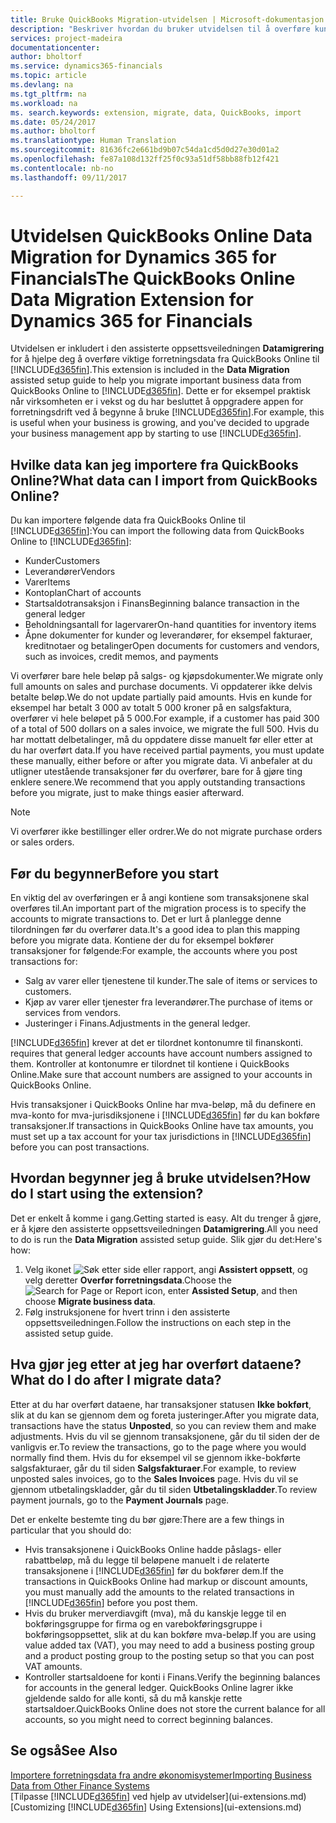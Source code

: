 ```yaml
---
title: Bruke QuickBooks Migration-utvidelsen | Microsoft-dokumentasjon
description: "Beskriver hvordan du bruker utvidelsen til å overføre kunder, leverandører, varer og konti fra QuickBooks Online til Financials."
services: project-madeira
documentationcenter: 
author: bholtorf
ms.service: dynamics365-financials
ms.topic: article
ms.devlang: na
ms.tgt_pltfrm: na
ms.workload: na
ms. search.keywords: extension, migrate, data, QuickBooks, import
ms.date: 05/24/2017
ms.author: bholtorf
ms.translationtype: Human Translation
ms.sourcegitcommit: 81636fc2e661bd9b07c54da1cd5d0d27e30d01a2
ms.openlocfilehash: fe87a108d132ff25f0c93a51df58bb88fb12f421
ms.contentlocale: nb-no
ms.lasthandoff: 09/11/2017

---
```


# <a name="the-quickbooks-online-data-migration-extension-for-dynamics-365-for-financials"></a><span data-ttu-id="90621-103">Utvidelsen QuickBooks Online Data Migration for Dynamics 365 for Financials</span><span class="sxs-lookup"><span data-stu-id="90621-103">The QuickBooks Online Data Migration Extension for Dynamics 365 for Financials</span></span>
<span data-ttu-id="90621-104">Utvidelsen er inkludert i den assisterte oppsettsveiledningen **Datamigrering** for å hjelpe deg å overføre viktige forretningsdata fra QuickBooks Online til [!INCLUDE[d365fin](includes/d365fin_md.md)].</span><span class="sxs-lookup"><span data-stu-id="90621-104">This extension is included in the **Data Migration** assisted setup guide to help you migrate important business data from QuickBooks Online to [!INCLUDE[d365fin](includes/d365fin_md.md)].</span></span> <span data-ttu-id="90621-105">Dette er for eksempel praktisk når virksomheten er i vekst og du har besluttet å oppgradere appen for forretningsdrift ved å begynne å bruke [!INCLUDE[d365fin](includes/d365fin_md.md)].</span><span class="sxs-lookup"><span data-stu-id="90621-105">For example, this is useful when your business is growing, and you've decided to upgrade your business management app by starting to use [!INCLUDE[d365fin](includes/d365fin_md.md)].</span></span>

## <a name="what-data-can-i-import-from-quickbooks-online"></a><span data-ttu-id="90621-106">Hvilke data kan jeg importere fra QuickBooks Online?</span><span class="sxs-lookup"><span data-stu-id="90621-106">What data can I import from QuickBooks Online?</span></span>
<span data-ttu-id="90621-107">Du kan importere følgende data fra QuickBooks Online til [!INCLUDE[d365fin](includes/d365fin_md.md)]:</span><span class="sxs-lookup"><span data-stu-id="90621-107">You can import the following data from QuickBooks Online to [!INCLUDE[d365fin](includes/d365fin_md.md)]:</span></span>  

* <span data-ttu-id="90621-108">Kunder</span><span class="sxs-lookup"><span data-stu-id="90621-108">Customers</span></span>
* <span data-ttu-id="90621-109">Leverandører</span><span class="sxs-lookup"><span data-stu-id="90621-109">Vendors</span></span>
* <span data-ttu-id="90621-110">Varer</span><span class="sxs-lookup"><span data-stu-id="90621-110">Items</span></span>
* <span data-ttu-id="90621-111">Kontoplan</span><span class="sxs-lookup"><span data-stu-id="90621-111">Chart of accounts</span></span> 
* <span data-ttu-id="90621-112">Startsaldotransaksjon i Finans</span><span class="sxs-lookup"><span data-stu-id="90621-112">Beginning balance transaction in the general ledger</span></span>
* <span data-ttu-id="90621-113">Beholdningsantall for lagervarer</span><span class="sxs-lookup"><span data-stu-id="90621-113">On-hand quantities for inventory items</span></span>
* <span data-ttu-id="90621-114">Åpne dokumenter for kunder og leverandører, for eksempel fakturaer, kreditnotaer og betalinger</span><span class="sxs-lookup"><span data-stu-id="90621-114">Open documents for customers and vendors, such as invoices, credit memos, and payments</span></span>

<span data-ttu-id="90621-115">Vi overfører bare hele beløp på salgs- og kjøpsdokumenter.</span><span class="sxs-lookup"><span data-stu-id="90621-115">We migrate only full amounts on sales and purchase documents.</span></span> <span data-ttu-id="90621-116">Vi oppdaterer ikke delvis betalte beløp.</span><span class="sxs-lookup"><span data-stu-id="90621-116">We do not update partially paid amounts.</span></span> <span data-ttu-id="90621-117">Hvis en kunde for eksempel har betalt 3 000 av totalt 5 000 kroner på en salgsfaktura, overfører vi hele beløpet på 5 000.</span><span class="sxs-lookup"><span data-stu-id="90621-117">For example, if a customer has paid 300 of a total of 500 dollars on a sales invoice, we migrate the full 500.</span></span> <span data-ttu-id="90621-118">Hvis du har mottatt delbetalinger, må du oppdatere disse manuelt før eller etter at du har overført data.</span><span class="sxs-lookup"><span data-stu-id="90621-118">If you have received partial payments, you must update these manually, either before or after you migrate data.</span></span> <span data-ttu-id="90621-119">Vi anbefaler at du utligner utestående transaksjoner før du overfører, bare for å gjøre ting enklere senere.</span><span class="sxs-lookup"><span data-stu-id="90621-119">We recommend that you apply outstanding transactions before you migrate, just to make things easier afterward.</span></span>

> [!NOTE]  
>   <span data-ttu-id="90621-120">Vi overfører ikke bestillinger eller ordrer.</span><span class="sxs-lookup"><span data-stu-id="90621-120">We do not migrate purchase orders or sales orders.</span></span>

## <a name="before-you-start"></a><span data-ttu-id="90621-121">Før du begynner</span><span class="sxs-lookup"><span data-stu-id="90621-121">Before you start</span></span>
<span data-ttu-id="90621-122">En viktig del av overføringen er å angi kontiene som transaksjonene skal overføres til.</span><span class="sxs-lookup"><span data-stu-id="90621-122">An important part of the migration process is to specify the accounts to migrate transactions to.</span></span> <span data-ttu-id="90621-123">Det er lurt å planlegge denne tilordningen før du overfører data.</span><span class="sxs-lookup"><span data-stu-id="90621-123">It's a good idea to plan this mapping before you migrate data.</span></span> <span data-ttu-id="90621-124">Kontiene der du for eksempel bokfører transaksjoner for følgende:</span><span class="sxs-lookup"><span data-stu-id="90621-124">For example, the accounts where you post transactions for:</span></span>  
  
* <span data-ttu-id="90621-125">Salg av varer eller tjenestene til kunder.</span><span class="sxs-lookup"><span data-stu-id="90621-125">The sale of items or services to customers.</span></span>
* <span data-ttu-id="90621-126">Kjøp av varer eller tjenester fra leverandører.</span><span class="sxs-lookup"><span data-stu-id="90621-126">The purchase of items or services from vendors.</span></span>  
* <span data-ttu-id="90621-127">Justeringer i Finans.</span><span class="sxs-lookup"><span data-stu-id="90621-127">Adjustments in the general ledger.</span></span>  

[!INCLUDE[d365fin](includes/d365fin_md.md)]<span data-ttu-id="90621-128"> krever at det er tilordnet kontonumre til finanskonti.</span><span class="sxs-lookup"><span data-stu-id="90621-128"> requires that general ledger accounts have account numbers assigned to them.</span></span> <span data-ttu-id="90621-129">Kontroller at kontonumre er tilordnet til kontiene i QuickBooks Online.</span><span class="sxs-lookup"><span data-stu-id="90621-129">Make sure that account numbers are assigned to your accounts in QuickBooks Online.</span></span>

<span data-ttu-id="90621-130">Hvis transaksjoner i QuickBooks Online har mva-beløp, må du definere en mva-konto for mva-jurisdiksjonene i [!INCLUDE[d365fin](includes/d365fin_md.md)] før du kan bokføre transaksjoner.</span><span class="sxs-lookup"><span data-stu-id="90621-130">If transactions in QuickBooks Online have tax amounts, you must set up a tax account for your tax jurisdictions in [!INCLUDE[d365fin](includes/d365fin_md.md)] before you can post transactions.</span></span>

## <a name="how-do-i-start-using-the-extension"></a><span data-ttu-id="90621-131">Hvordan begynner jeg å bruke utvidelsen?</span><span class="sxs-lookup"><span data-stu-id="90621-131">How do I start using the extension?</span></span>
<span data-ttu-id="90621-132">Det er enkelt å komme i gang.</span><span class="sxs-lookup"><span data-stu-id="90621-132">Getting started is easy.</span></span> <span data-ttu-id="90621-133">Alt du trenger å gjøre, er å kjøre den assisterte oppsettsveiledningen **Datamigrering**.</span><span class="sxs-lookup"><span data-stu-id="90621-133">All you need to do is run the **Data Migration** assisted setup guide.</span></span> <span data-ttu-id="90621-134">Slik gjør du det:</span><span class="sxs-lookup"><span data-stu-id="90621-134">Here's how:</span></span>

1. <span data-ttu-id="90621-135">Velg ikonet ![Søk etter side eller rapport](media/ui-search/search_small.png "Ikonet Søk etter side eller rapport"), angi **Assistert oppsett**, og velg deretter **Overfør forretningsdata**.</span><span class="sxs-lookup"><span data-stu-id="90621-135">Choose the ![Search for Page or Report](media/ui-search/search_small.png "Search for Page or Report icon") icon, enter **Assisted Setup**, and then choose **Migrate business data**.</span></span>
2. <span data-ttu-id="90621-136">Følg instruksjonene for hvert trinn i den assisterte oppsettsveiledningen.</span><span class="sxs-lookup"><span data-stu-id="90621-136">Follow the instructions on each step in the assisted setup guide.</span></span>

## <a name="what-do-i-do-after-i-migrate-data"></a><span data-ttu-id="90621-137">Hva gjør jeg etter at jeg har overført dataene?</span><span class="sxs-lookup"><span data-stu-id="90621-137">What do I do after I migrate data?</span></span>
<span data-ttu-id="90621-138">Etter at du har overført dataene, har transaksjoner statusen **Ikke bokført**, slik at du kan se gjennom dem og foreta justeringer.</span><span class="sxs-lookup"><span data-stu-id="90621-138">After you migrate data, transactions have the status **Unposted**, so you can review them and make adjustments.</span></span> <span data-ttu-id="90621-139">Hvis du vil se gjennom transaksjonene, går du til siden der de vanligvis er.</span><span class="sxs-lookup"><span data-stu-id="90621-139">To review the transactions, go to the page where you would normally find them.</span></span> <span data-ttu-id="90621-140">Hvis du for eksempel vil se gjennom ikke-bokførte salgsfakturaer, går du til siden **Salgsfakturaer**.</span><span class="sxs-lookup"><span data-stu-id="90621-140">For example, to review unposted sales invoices, go to the **Sales Invoices** page.</span></span> <span data-ttu-id="90621-141">Hvis du vil se gjennom utbetalingskladder, går du til siden **Utbetalingskladder**.</span><span class="sxs-lookup"><span data-stu-id="90621-141">To review payment journals, go to the **Payment Journals** page.</span></span>   

<span data-ttu-id="90621-142">Det er enkelte bestemte ting du bør gjøre:</span><span class="sxs-lookup"><span data-stu-id="90621-142">There are a few things in particular that you should do:</span></span>

* <span data-ttu-id="90621-143">Hvis transaksjonene i QuickBooks Online hadde påslags- eller rabattbeløp, må du legge til beløpene manuelt i de relaterte transaksjonene i [!INCLUDE[d365fin](includes/d365fin_md.md)] før du bokfører dem.</span><span class="sxs-lookup"><span data-stu-id="90621-143">If the transactions in QuickBooks Online had markup or discount amounts, you must manually add the amounts to the related transactions in [!INCLUDE[d365fin](includes/d365fin_md.md)] before you post them.</span></span>
* <span data-ttu-id="90621-144">Hvis du bruker merverdiavgift (mva), må du kanskje legge til en bokføringsgruppe for firma og en varebokføringsgruppe i bokføringsoppsettet, slik at du kan bokføre mva-beløp.</span><span class="sxs-lookup"><span data-stu-id="90621-144">If you are using value added tax (VAT), you may need to add a business posting group and a product posting group to the posting setup so that you can post VAT amounts.</span></span>
* <span data-ttu-id="90621-145">Kontroller startsaldoene for konti i Finans.</span><span class="sxs-lookup"><span data-stu-id="90621-145">Verify the beginning balances for accounts in the general ledger.</span></span> <span data-ttu-id="90621-146">QuickBooks Online lagrer ikke gjeldende saldo for alle konti, så du må kanskje rette startsaldoer.</span><span class="sxs-lookup"><span data-stu-id="90621-146">QuickBooks Online does not store the current balance for all accounts, so you might need to correct beginning balances.</span></span>

## <a name="see-also"></a><span data-ttu-id="90621-147">Se også</span><span class="sxs-lookup"><span data-stu-id="90621-147">See Also</span></span>
[<span data-ttu-id="90621-148">Importere forretningsdata fra andre økonomisystemer</span><span class="sxs-lookup"><span data-stu-id="90621-148">Importing Business Data from Other Finance Systems</span></span>](upload-data.md)  
<span data-ttu-id="90621-149">[Tilpasse [!INCLUDE[d365fin](includes/d365fin_md.md)] ved hjelp av utvidelser](ui-extensions.md)</span><span class="sxs-lookup"><span data-stu-id="90621-149">[Customizing [!INCLUDE[d365fin](includes/d365fin_md.md)] Using Extensions](ui-extensions.md)</span></span>  

